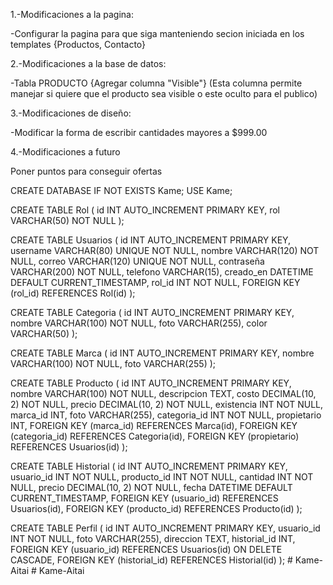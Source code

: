 1.-Modificaciones a la pagina:

-Configurar la pagina para que siga manteniendo secion iniciada en los templates {Productos, Contacto}


2.-Modificaciones a la base de datos:

-Tabla PRODUCTO {Agregar columna "Visible"} (Esta columna permite manejar si quiere que el producto sea visible o este oculto para el publico)


3.-Modificaciones de diseño:

-Modificar la forma de escribir cantidades mayores a $999.00


4.-Modificaciones a futuro

Poner puntos para conseguir ofertas





























CREATE DATABASE IF NOT EXISTS Kame;
USE Kame;

CREATE TABLE Rol (
    id INT AUTO_INCREMENT PRIMARY KEY,
    rol VARCHAR(50) NOT NULL
);

CREATE TABLE Usuarios (
    id INT AUTO_INCREMENT PRIMARY KEY,
    username VARCHAR(80) UNIQUE NOT NULL,
    nombre VARCHAR(120) NOT NULL,
    correo VARCHAR(120) UNIQUE NOT NULL,
    contraseña VARCHAR(200) NOT NULL,
    telefono VARCHAR(15),
    creado_en DATETIME DEFAULT CURRENT_TIMESTAMP,
    rol_id INT NOT NULL,
    FOREIGN KEY (rol_id) REFERENCES Rol(id)
);

CREATE TABLE Categoria (
    id INT AUTO_INCREMENT PRIMARY KEY,
    nombre VARCHAR(100) NOT NULL,
    foto VARCHAR(255),
    color VARCHAR(50)
);

CREATE TABLE Marca (
    id INT AUTO_INCREMENT PRIMARY KEY,
    nombre VARCHAR(100) NOT NULL,
    foto VARCHAR(255)
);

CREATE TABLE Producto (
    id INT AUTO_INCREMENT PRIMARY KEY,
    nombre VARCHAR(100) NOT NULL,
    descripcion TEXT,
    costo DECIMAL(10, 2) NOT NULL,
    precio DECIMAL(10, 2) NOT NULL,
    existencia INT NOT NULL,
    marca_id INT,
    foto VARCHAR(255),
    categoria_id INT NOT NULL,
    propietario INT,
    FOREIGN KEY (marca_id) REFERENCES Marca(id),
    FOREIGN KEY (categoria_id) REFERENCES Categoria(id),
    FOREIGN KEY (propietario) REFERENCES Usuarios(id)
);

CREATE TABLE Historial (
    id INT AUTO_INCREMENT PRIMARY KEY,
    usuario_id INT NOT NULL,
    producto_id INT NOT NULL,
    cantidad INT NOT NULL,
    precio DECIMAL(10, 2) NOT NULL,
    fecha DATETIME DEFAULT CURRENT_TIMESTAMP,
    FOREIGN KEY (usuario_id) REFERENCES Usuarios(id),
    FOREIGN KEY (producto_id) REFERENCES Producto(id)
);

CREATE TABLE Perfil (
    id INT AUTO_INCREMENT PRIMARY KEY,
    usuario_id INT NOT NULL,
    foto VARCHAR(255),
    direccion TEXT,
    historial_id INT,
    FOREIGN KEY (usuario_id) REFERENCES Usuarios(id) ON DELETE CASCADE,
    FOREIGN KEY (historial_id) REFERENCES Historial(id)
);
#   K a m e - A i t a i  
 #   K a m e - A i t a i  
 